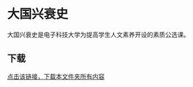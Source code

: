 # 大国兴衰史

大国兴衰史是电子科技大学为提高学生人文素养开设的素质公选课。

## 下载

[点击该链接，下载本文件夹所有内容](https://xovee.github.io/gitzip/?https://github.com/Xovee/uestc-course/tree/main/课程目录/大国兴衰史)